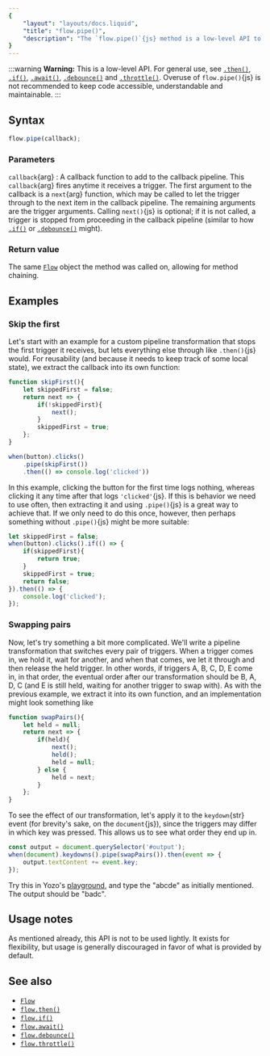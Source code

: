 ```yaml
---
{
	"layout": "layouts/docs.liquid",
	"title": "flow.pipe()",
	"description": "The `flow.pipe()`{js} method is a low-level API to introduce custom transformation to `Flow`{js} callback pipelines."
}
---
```


:::warning
**Warning:** This is a low-level API. For general use, see [`.then()`](/docs/flow/then/), [`.if()`](/docs/flow/if/), [`.await()`](/docs/flow/await/), [`.debounce()`](/docs/flow/debounce/) and [`.throttle()`](/docs/flow/throttle/). Overuse of `flow.pipe()`{js} is not recommended to keep code accessible, understandable and maintainable.
:::

## Syntax

```js
flow.pipe(callback);
```

### Parameters

`callback`{arg}
: A callback function to add to the callback pipeline. This `callback`{arg} fires anytime it receives a trigger. The first argument to the callback is a `next`{arg} function, which may be called to let the trigger through to the next item in the callback pipeline. The remaining arguments are the trigger arguments. Calling `next()`{js} is optional; if it is not called, a trigger is stopped from proceeding in the callback pipeline (similar to how [`.if()`](/docs/flow/if/) or [`.debounce()`](/docs/debounce/) might).

### Return value

The same [`Flow`](/docs/flow/) object the method was called on, allowing for method chaining.

## Examples

### Skip the first

Let's start with an example for a custom pipeline transformation that stops the first trigger it receives, but lets everything else through like `.then()`{js} would. For reusability (and because it needs to keep track of some local state), we extract the callback into its own function:

```js
function skipFirst(){
	let skippedFirst = false;
	return next => {
		if(!skippedFirst){
			next();
		}
		skippedFirst = true;
	};
}

when(button).clicks()
	.pipe(skipFirst())
	.then(() => console.log('clicked'))
```

In this example, clicking the button for the first time logs nothing, whereas clicking it any time after that logs `'clicked'`{js}. If this is behavior we need to use often, then extracting it and using `.pipe()`{js} is a great way to achieve that. If we only need to do this once, however, then perhaps something without `.pipe()`{js} might be more suitable:

```js
let skippedFirst = false;
when(button).clicks().if(() => {
	if(skippedFirst){
		return true;
	}
	skippedFirst = true;
	return false;
}).then(() => {
	console.log('clicked');
});
```

### Swapping pairs

Now, let's try something a bit more complicated. We'll write a pipeline transformation that switches every pair of triggers. When a trigger comes in, we hold it, wait for another, and when that comes, we let it through and then release the held trigger. In other words, if triggers A, B, C, D, E come in, in that order, the eventual order after our transformation should be B, A, D, C (and E is still held, waiting for another trigger to swap with). As with the previous example, we extract it into its own function, and an implementation might look something like

```js
function swapPairs(){
	let held = null;
	return next => {
		if(held){
			next();
			held();
			held = null;
		} else {
			held = next;
		}
	};
}
```

To see the effect of our transformation, let's apply it to the `keydown`{str} event (for brevity's sake, on the `document`{js}), since the triggers may differ in which key was pressed. This allows us to see what order they end up in.

```js
const output = document.querySelector('#output');
when(document).keydowns().pipe(swapPairs()).then(event => {
	output.textContent += event.key;
});
```

Try this in Yozo's [playground](/docs/play/), and type the "abcde" as initially mentioned. The output should be "badc".

## Usage notes

As mentioned already, this API is not to be used lightly. It exists for flexibility, but usage is generally discouraged in favor of what is provided by default.

## See also

- [`Flow`](/docs/flow/)
- [`flow.then()`](/docs/flow/then/)
- [`flow.if()`](/docs/flow/if/)
- [`flow.await()`](/docs/flow/await/)
- [`flow.debounce()`](/docs/flow/debounce/)
- [`flow.throttle()`](/docs/flow/throttle/)
